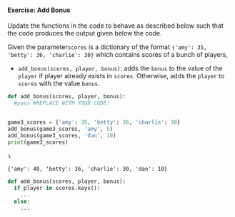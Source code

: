 #### Exercise: Add Bonus

Update the functions in the code to behave as described below such that the code produces the output given below the code.

Given the parameter`scores` is a dictionary of the format `{'amy': 35, 'betty': 36, 'charlie': 30}` which contains scores of a bunch of players,
* `add_bonus(scores, player, bonus)`: adds the `bonus` to the value of the `player` if player already exists in `scores`. Otherwise, adds the `player` to `scores` with the value `bonus`.


```python
def add_bonus(scores, player, bonus):
  #pass #REPLACE WITH YOUR CODE!


game3_scores = {'amy': 35, 'betty': 36, 'charlie': 30}    
add_bonus(game3_scores, 'amy', 5)
add_bonus(game3_scores, 'dan', 10)
print(game3_scores)
```
:arrow_heading_down:
```
{'amy': 40, 'betty': 36, 'charlie': 30, 'dan': 10}
```

<panel type="seamless" header="%%:bulb: Partial solution%%">

```python
def add_bonus(scores, player, bonus):
  if player in scores.keys():
    ...
  else:
    ...
```

</panel>